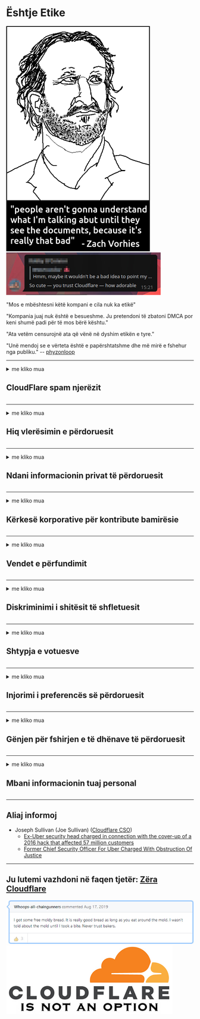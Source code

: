 # Ështje Etike

![](../image/itsreallythatbad.jpg)
![](../image/telegram/c81238387627b4bfd3dcd60f56d41626.jpg)

"Mos e mbështesni këtë kompani e cila nuk ka etikë"

"Kompania juaj nuk është e besueshme. Ju pretendoni të zbatoni DMCA por keni shumë padi për të mos bërë kështu."

"Ata vetëm censurojnë ata që vënë në dyshim etikën e tyre."

"Unë mendoj se e vërteta është e papërshtatshme dhe më mirë e fshehur nga publiku."  -- [phyzonloop](https://twitter.com/phyzonloop)


---


<details>
<summary>me kliko mua

## CloudFlare spam njerëzit
</summary>


Cloudflare po dërgon postë elektronike spam për përdoruesit jo-Cloudflare.

- Dërgoni vetëm postë elektronike për pajtimtarët që kanë zgjedhur
- Kur përdoruesi thotë "ndalo", atëherë ndaloni së dërguari me email

Thatshtë kaq e thjeshtë. Por Cloudflare nuk i intereson.
Cloudflare tha se përdorimi i shërbimit të tyre mund të ndalojë të gjithë spammers ose sulmuesit.
Si mund ta ndalojmë Cloudflare pa aktivizuar Cloudflare?


| 🖼 | 🖼 |
| --- | --- |
| ![](../image/cfspam01.jpg) | ![](../image/cfspam03.jpg) |
| ![](../image/cfspam02.jpg) | ![](../image/cfspambrittany.jpg)<br>![](../image/cfspamtwtr.jpg) |

</details>

---

<details>
<summary>me kliko mua

## Hiq vlerësimin e përdoruesit
</summary>


Shqyrtime negative për censorin e cloud.
Nëse postoni një tekst anti-Cloudflare në Twitter, ju keni një shans të merrni një përgjigje nga punonjësi i Cloudflare me mesazhin "Jo, nuk është".
Nëse postoni një rishikim negativ në çdo sit të shqyrtimit, ata do të përpiqen ta censurojnë atë.


| 🖼 | 🖼 |
| --- | --- |
| ![](../image/cfcenrev_01.jpg)<br>![](../image/cfcenrev_02.jpg) | ![](../image/cfcenrev_03.jpg) |

</details>

---

<details>
<summary>me kliko mua

## Ndani informacionin privat të përdoruesit
</summary>


Cloudflare ka një problem ngacmimi masiv.
Cloudflare ndan informacione personale të atyre që ankohen për faqet e pritura.
Ata ndonjëherë ju kërkojnë të jepni ID tuaj të vërtetë.
Nëse nuk doni të ngacmoheni, sulmoheni, rrahën ose vriten, më mirë qëndroni larg nga faqet e internetit të Cloudflared.


| 🖼 | 🖼 |
| --- | --- |
| ![](../image/cfdox_what.jpg) | ![](../image/cfdox_swat.jpg) |
| ![](../image/cfdox_kill.jpg) | ![](../image/cfdox_threat.jpg) |
| ![](../image/cfdox_dox.jpg) | ![](../image/cfdox_ex1.jpg)<br>![](../image/cfdox_ex2.jpg) |

</details>

---

<details>
<summary>me kliko mua

## Kërkesë korporative për kontribute bamirësie
</summary>


CloudFlare po kërkon kontribute bamirësie.
Quiteshtë mjaft e tmerrshme që një korporatë amerikane të kërkojë bamirësi krahas organizatave jofitimprurëse që kanë shkaqe të mira.
Nëse ju pëlqen të bllokoni njerëzit ose të humbni kohën e njerëzve të tjerë, mund të dëshironi të porosisni disa pica për punonjësit e Cloudflare.


![](../image/cfdonate.jpg)

</details>

---

<details>
<summary>me kliko mua

## Vendet e përfundimit
</summary>


Farë do të bëni nëse faqja juaj shkon papritmas?
Ka raporte që Cloudflare po fshin konfigurimin e përdoruesit ose ndalon shërbimin pa asnjë paralajmërim, në heshtje.
Ne ju sugjerojmë të gjeni një ofrues më të mirë.

![](../image/cftmnt.jpg)

</details>

---

<details>
<summary>me kliko mua

## Diskriminimi i shitësit të shfletuesit
</summary>


CloudFlare u jep trajtim preferencial atyre që përdorin Firefox ndërsa u japin trajtim armiqësor përdoruesve të jo-Tor-Browser mbi Tor.
Përdoruesit e torëve, të cilët me të drejtë refuzojnë të ekzekutojnë JavaScript falas, gjithashtu marrin një trajtim armiqësor.
Kjo pabarazi e qasjes është një abuzim i neutralitetit në rrjet dhe një abuzim i pushtetit.

![](../image/browdifftbcx.gif)

- Majtas: Shfletuesi Tor, Djathtas: Chrome. Adresa IP njëjtë.

![](../image/browserdiff.jpg)

- Majtas: Browser Tor Javascript me aftësi të kufizuara, Cookie Enabled
- Në të djathtë: Chrome Javascript është aktivizuar, Cookie Disaktivizohet

![](../image/cfsiryoublocked.jpg)

- QuteBrowser (shfletues i vogël) pa Tor (Clearnet IP)

| ***Shfletuesi*** | ***Qasja në trajtim*** |
| --- | --- |
| Tor Browser (Javascript është aktivizuar) | hyrja e lejuar |
| Firefox (Javascript është aktivizuar) | aksesi i degraduar |
| Chromium (Javascript është aktivizuar) | aksesi i degraduar |
| Chromium or Firefox (Javascript është çaktivizuar) | Ndalohet hyrja |
| Chromium or Firefox (Cookie është çaktivizuar) | Ndalohet hyrja |
| QuteBrowser | Ndalohet hyrja |
| lynx | Ndalohet hyrja |
| w3m | Ndalohet hyrja |
| wget | Ndalohet hyrja |


Pse të mos përdorni butonin Audio për të zgjidhur një sfidë të lehtë?

Po, ka një buton audio, por gjithmonë nuk funksionon mbi Tor.
Do ta merrni këtë mesazh kur ta klikoni:

```
Provo përsëri më vonë
Kompjuteri ose rrjeti juaj mund të dërgojnë pyetje të automatizuara.
Për të mbrojtur përdoruesit tanë, ne nuk mund ta përpunojmë kërkesën tuaj tani.
Për më shumë detaje vizitoni faqen tonë të ndihmës
```

</details>

---

<details>
<summary>me kliko mua

## Shtypja e votuesve
</summary>


Votuesit në shtetet amerikane regjistrohen për të votuar përfundimisht përmes faqes së internetit të sekretarit të shtetit në shtetin e vendbanimit të tyre.
Zyrat e sekretarit shtetëror të kontrolluar nga republikanët angazhohen në shtypjen e votuesve duke provuar uebfaqen e sekretarit të shtetit përmes Cloudflare.
Trajtimi armiqësor i Cloudflare ndaj përdoruesve të Tor, pozicioni i tij MITM si një pikë globale e përqendruar e mbikëqyrjes dhe roli i tij i dëmshëm në përgjithësi i bën votuesit e ardhshëm të hezitojnë të regjistrohen.
Në veçanti, liberalët priren të përqafojnë intimitetin.
Formularët e regjistrimit të votuesve mbledhin informacion të ndjeshëm në lidhje me përkuljen politike të zgjedhësit, adresën fizike personale, numrin e sigurimeve shoqërore dhe datën e lindjes.
Shumica e shteteve bëjnë vetëm një nënshtrim të këtij informacioni në dispozicion të publikut, por Cloudflare i sheh të gjitha ato informacione kur dikush regjistrohet të votojë.

Vini re se regjistrimi në letër nuk e anashkalon Cloudflare sepse sekretari i punonjësve të stafit të regjistrimit të të dhënave ka të ngjarë të përdorë uebfaqen e Cloudflare për të futur të dhënat.

| 🖼 | 🖼 |
| --- | --- |
| ![](../image/cfvotm_01.jpg) | ![](../image/cfvotm_02.jpg) |

- Change.org është një faqe e famshme për të mbledhur vota dhe për të ndërmarrë veprime.
“njerëzit kudo janë duke filluar fushatat, duke mobilizuar mbështetësit dhe duke punuar me vendimmarrësit për të përzënë zgjidhje.”
Fatkeqësisht, shumë njerëz nuk mund ta shikojnë aspak ndryshimin.org për shkak të filtrit agresiv të Cloudflare.
Ata po bllokohen nga nënshkrimi i peticionit, duke i përjashtuar kështu ata nga një proces demokratik.
Përdorimi i një platforme tjetër jo-fluturuese si OpenPetition ndihmon për të zgjidhur problemin.

| 🖼 | 🖼 |
| --- | --- |
| ![](../image/changeorgasn.jpg) | ![](../image/changeorgtor.jpg) |

- "Projekti Athenian" i Cloudflare ofron mbrojtje falas të nivelit të ndërmarrjeve në faqet e internetit të zgjedhjeve shtetërore dhe lokale.
Ata thanë "zgjedhësit e tyre mund të kenë qasje në informacionin zgjedhor dhe regjistrimin e votuesve", por kjo është një gënjeshtër sepse shumë njerëz thjesht nuk mund të shfletojnë faqen në të gjitha.

</details>

---

<details>
<summary>me kliko mua

## Injorimi i preferencës së përdoruesit
</summary>


Nëse nuk pranoni diçka, prisni që të mos merrni asnjë email në lidhje me të.
Cloudflare injorojë preferencën e përdoruesit dhe ndan të dhënat me korporatat e palëve të treta pa pëlqimin e klientit.
Nëse jeni duke përdorur planin e tyre falas, ata ndonjëherë ju dërgojnë email për t'ju kërkuar të blini abonimin mujor.

![](../image/cfviopl_tp.jpg)

</details>

---

<details>
<summary>me kliko mua

## Gënjen për fshirjen e të dhënave të përdoruesit
</summary>


Sipas blogut të këtij klienti të ish-cloudflare, Cloudflare po gënjen për fshirjen e llogarive.
Në ditët e sotme, shumë kompani i mbajnë të dhënat tuaja pasi të keni mbyllur ose hequr llogarinë tuaj.
Shumica e ndërmarrjeve të mira e përmendin atë në politikën e tyre të intimitetit.
Cloudflare? Jo

```
2019-08-05 CloudFlare më dërgoi konfirmim se ata do të hiqnin llogarinë time.
2019-10-02 Kam marrë një email nga CloudFlare "sepse unë jam një klient"
```

Cloudflare nuk dinte për fjalën "heq".
Nëse vërtet është hequr, pse ky ish-klient mori një email?
Ai gjithashtu përmendi që politika e intimitetit të Cloudflare nuk përmend për të.

```
Politika e tyre e re e intimitetit nuk bën asnjë përmendje të ruajtjes së të dhënave për një vit.
```

![](../image/cfviopl_notdel.jpg)

Si mund t'i besoni Cloudflare nëse politika e tyre e intimitetit është një LIE?

</details>

---

<details>
<summary>me kliko mua

## Mbani informacionin tuaj personal
</summary>


Fshirja e llogarisë Cloudflare është e vështirë.

```
Dorëzoni një biletë mbështetëse duke përdorur kategorinë "Llogaria",
dhe kërkoni fshirjen e llogarisë në trupin e mesazhit.
Ju nuk duhet të keni fusha ose karta krediti të bashkangjitura në llogarinë tuaj përpara se të kërkoni fshirjen.
```

Do të merrni këtë email konfirmimi.

![](../image/cf_deleteandkeep.jpg)

"Ne kemi filluar të përpunojmë kërkesën tuaj për fshirje" por "Ne do të vazhdojmë të ruajmë informacionin tuaj personal".

A mund ta "besosh" këtë?

</details>

---

## Aliaj informoj

- Joseph Sullivan (Joe Sullivan) ([Cloudflare CSO](https://twitter.com/eastdakota/status/1296522269313785862))
  - [Ex-Uber security head charged in connection with the cover-up of a 2016 hack that affected 57 million customers](https://www.businessinsider.com/uber-data-hack-security-head-joe-sullivan-charged-cover-up-2020-8)
  - [Former Chief Security Officer For Uber Charged With Obstruction Of Justice](https://www.justice.gov/usao-ndca/pr/former-chief-security-officer-uber-charged-obstruction-justice)


---

## Ju lutemi vazhdoni në faqen tjetër:   [Zëra Cloudflare](../PEOPLE.md)

![](../image/freemoldybread.jpg)
![](../image/cfisnotanoption.jpg)
